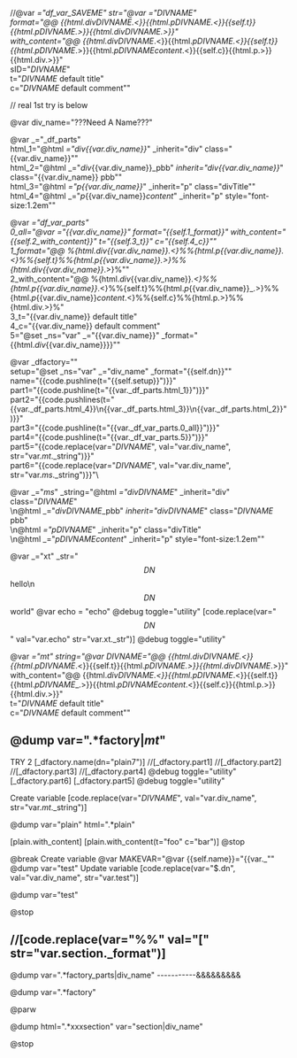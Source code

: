 
//@var _="_df_var_SAVEME" _str="@var _=\"$DIVNAME$\"\
      _format=\"@@ {{html._div_$DIVNAME$_.<}}{{html._p_$DIVNAME$_.<}}{{self.t}}{{html._p_$DIVNAME$_.>}}{{html._div_$DIVNAME$_.>}}\" \
      with_content=\"@@ {{html._div_$DIVNAME$_.<}}{{html._p_$DIVNAME$_.<}}{{self.t}}{{html._p_$DIVNAME$_.>}}{{html._p_$DIVNAME$_content_.<}}{{self.c}}{{html.p.>}}{{html.div.>}}\" \
      sID=\"$DIVNAME$\"\
      t=\"$DIVNAME$ default title\" \
      c=\"$DIVNAME$ default comment\""







































// real 1st try is below

@var div_name="???Need A Name???"

@var _="_df_parts"\
      html_1="@html _=\"_div_{{var.div_name}}_\" _inherit=\"div\" class=\"{{var.div_name}}\""\
      html_2="@html _=\"_div_{{var.div_name}}_pbb\" _inherit=\"_div_{{var.div_name}}_\" class=\"{{var.div_name}} pbb\""\
      html_3="@html _=\"_p_{{var.div_name}}_\" _inherit=\"p\" class=\"divTitle\""\
      html_4="@html _=\"_p_{{var.div_name}}_content_\" _inherit=\"p\" style=\"font-size:1.2em\""

@var _="_df_var_parts"\
      0_all="@var _=\"{{var.div_name}}\" _format=\"{{self.1_format}}\" with_content=\"{{self.2_with_content}}\" t=\"{{self.3_t}}\" c=\"{{self.4_c}}\""\
      1_format="@@ %{html._div_{{var.div_name}}_.<}%%{html._p_{{var.div_name}}_.<}%%{self.t}%%{html._p_{{var.div_name}}_.>}%%{html._div_{{var.div_name}}_.>}%\""\
      2_with_content="@@ %{html._div_{{var.div_name}}_.<}%%{html._p_{{var.div_name}}_.<}%%{self.t}%%{html._p_{{var.div_name}}_.>}%%{html._p_{{var.div_name}}_content_.<}%%{self.c}%%{html.p.>}%%{html.div.>}%"\
      3_t="{{var.div_name}} default title"\
      4_c="{{var.div_name}} default comment"\
      5="@set _ns=\"var\" _=\"{{var.div_name}}\" _format=\"{{html._div_{{var.div_name}}}}\""

@var _dfactory=""\
      setup="@set _ns=\"var\" _=\"div_name\" _format=\"{{self.dn}}\""\
      name="{{code.pushline(t=\"{{self.setup}}\")}}"\
      part1="{{code.pushline(t=\"{{var._df_parts.html_1}}\")}}"\
      part2="{{code.pushlines(t=\"{{var._df_parts.html_4}}\n{{var._df_parts.html_3}}\n{{var._df_parts.html_2}}\")}}"\
      part3="{{code.pushline(t=\"{{var._df_var_parts.0_all}}\")}}"\
      part4="{{code.pushline(t=\"{{var._df_var_parts.5}}\")}}"\
      part5="{{code.replace(var=\"$DIVNAME$\", val=\"var.div_name\", str=\"var._mt_._string\")}}"\
      part6="{{code.replace(var=\"$DIVNAME$\", val=\"var.div_name\", str=\"var._ms_._string\")}}"\

@var _="_ms_" _string="@html _=\"_div_$DIVNAME$_\" _inherit=\"div\" class=\"$DIVNAME$\"\
      \n@html _=\"_div_$DIVNAME$_pbb\" _inherit=\"_div_$DIVNAME$_\" class=\"$DIVNAME$ pbb\"\
      \n@html _=\"_p_$DIVNAME$_\" _inherit=\"p\" class=\"divTitle\"\
      \n@html _=\"_p_$DIVNAME$_content_\" _inherit=\"p\" style=\"font-size:1.2em\""


@var _="xt" _str="$$DN$$ hello\n$$DN$$ world"
@var echo = "echo"
@debug toggle="utility"
[code.replace(var="$$DN$$" val="var.echo" str="var.xt._str")]
@debug toggle="utility"



@var _="_mt_" _string="@var $DIVNAME$=\"@@ {{html._div_$DIVNAME$_.<}}{{html._p_$DIVNAME$_.<}}{{self.t}}{{html._p_$DIVNAME$_.>}}{{html._div_$DIVNAME$_.>}}\" \
          with_content=\"@@ {{html._div_$DIVNAME$_.<}}{{html._p_$DIVNAME$_.<}}{{self.t}}{{html._p_$DIVNAME$_.>}}{{html._p_$DIVNAME$_content_.<}}{{self.c}}{{html.p.>}}{{html.div.>}}\" \
          t=\"$DIVNAME$ default title\" \
          c=\"$DIVNAME$ default comment\""

@dump var=".*factory|_mt_"
-----------
TRY 2
[_dfactory.name(dn="plain7")]
//[_dfactory.part1]
//[_dfactory.part2]
//[_dfactory.part3]
//[_dfactory.part4]
@debug toggle="utility"
[_dfactory.part6]
[_dfactory.part5]
@debug toggle="utility"

Create variable
[code.replace(var="$DIVNAME$", val="var.div_name", str="var._mt_._string")]

@dump var="plain" html=".*plain"

[plain.with_content]
[plain.with_content(t="foo" c="bar")]
@stop

@break
Create variable
@var MAKEVAR="@var {{self.name}}=\"{{var._\""
@dump var="test"
Update variable
[code.replace(var="$.dn", val="var.div_name", str="var.test")]

@dump var="test"

@stop

//[code.replace(var="%%" val="[" str="var.section._format")]
-----------
@dump var=".*factory_parts|div_name"
-----------&&&&&&&&&

@dump var=".*factory"

@parw

@dump html=".*xxxsection" var="section|div_name"


@stop